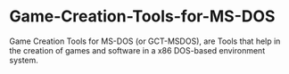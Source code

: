 # Game-Creation-Tools-for-MS-DOS
Game Creation Tools for MS-DOS (or GCT-MSDOS), are Tools that help in the creation of games and software in a x86 DOS-based environment system.

